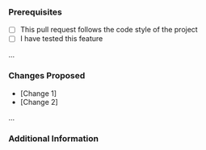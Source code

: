 <!--
	Thanks to using Twitch4J
 	Before you submit pull request read Contributing guidelines.
 	We do not anwser the questions. If you have ask, go to https://discord.gg/FQ5vgW3
 	Issue is not a place for questions and spam.
-->
### Prerequisites
* [ ] This pull request follows the code style of the project
* [ ] I have tested this feature

...
<!-- Uncommend and remove this message, if there is relation to any issues.
### Issues Fixed 
* [Issue #1]

...
 -->

### Changes Proposed

* [Change 1]
* [Change 2]

...

### Additional Information 
<!-- Any other information that may be able to help me with the problem. Remove them it is not necercarly. -->
